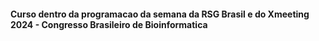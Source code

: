 #### Curso dentro da programacao da semana da RSG Brasil e do Xmeeting 2024 - Congresso Brasileiro de Bioinformatica
